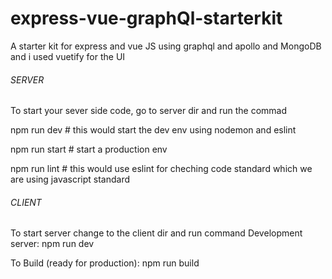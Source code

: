 # express-vue-graphQl-starterkit
A starter kit for express and vue JS using graphql and apollo and MongoDB and i used vuetify for the UI
###### SERVER  #####################
To start your sever  side code, go to server dir and run the commad 

 npm run dev   # this would start the dev env using nodemon and eslint
	
 npm run start # start a production env 
	
 npm run lint  # this would use eslint for cheching code standard which we are using javascript standard
###### CLIENT #####################
To start server change to the client dir and run command 
Development server: 
	npm run dev

To Build (ready for production): 
	npm  run build
